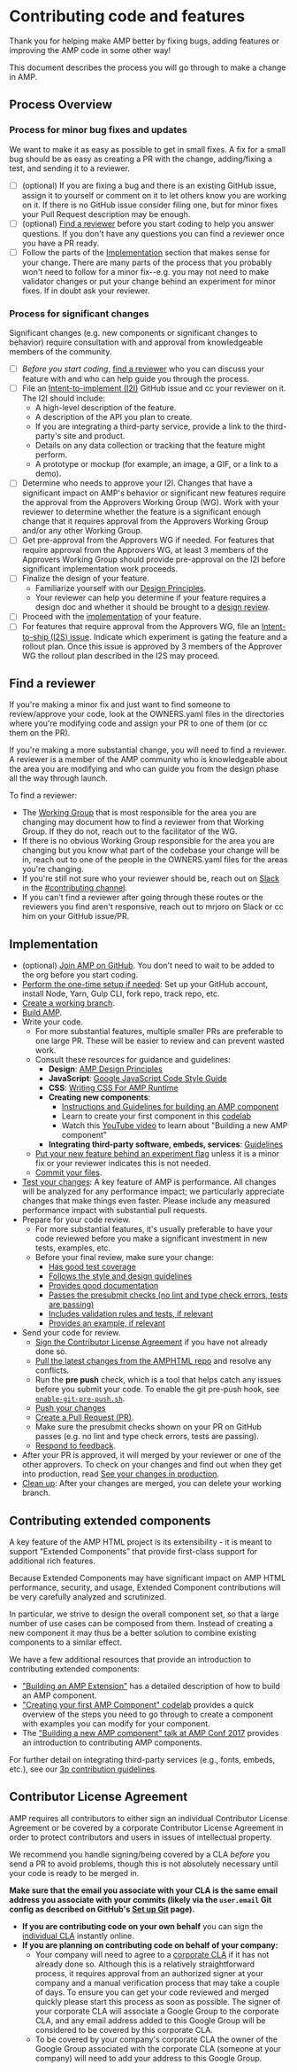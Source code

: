 # Contributing code and features

Thank you for helping make AMP better by fixing bugs, adding features or improving the AMP code in some other way!

This document describes the process you will go through to make a change in AMP.

## Process Overview

### Process for minor bug fixes and updates

We want to make it as easy as possible to get in small fixes.  A fix for a small bug should be as easy as creating a PR with the change, adding/fixing a test, and sending it to a reviewer.

- [ ] (optional) If you are fixing a bug and there is an existing GitHub issue, assign it to yourself or comment on it to let others know you are working on it.  If there is no GitHub issue consider filing one, but for minor fixes your Pull Request description may be enough.
- [ ] (optional) [Find a reviewer](#find-a-reviewer) before you start coding to help you answer questions.  If you don't have any questions you can find a reviewer once you have a PR ready.
- [ ] Follow the parts of the [Implementation](#implementation) section that makes sense for your change.  There are many parts of the process that you probably won't need to follow for a minor fix--e.g. you may not need to make validator changes or put your change behind an experiment for minor fixes.  If in doubt ask your reviewer.

### Process for significant changes

Significant changes (e.g. new components or significant changes to behavior) require consultation with and approval from knowledgeable members of the community.

- [ ] *Before you start coding*, [find a reviewer](#find-a-reviewer) who you can discuss your feature with and who can help guide you through the process.
- [ ] File an [Intent-to-implement (I2I)](TODO) GitHub issue and cc your reviewer on it.  The I2I should include:
  -  A high-level description of the feature.
  -  A description of the API you plan to create.
  -  If you are integrating a third-party service, provide a link to the third-party's site and product.
  -  Details on any data collection or tracking that the feature might perform.
  -  A prototype or mockup (for example, an image, a GIF, or a link to a demo).
- [ ] Determine who needs to approve your I2I.  Changes that have a significant impact on AMP's behavior or significant new features require the approval from the Approvers Working Group (WG).  Work with your reviewer to determine whether the feature is a significant enough change that it requires approval from the Approvers Working Group and/or any other Working Group.
- [ ] Get pre-approval from the Approvers WG if needed.  For features that require approval from the Approvers WG, at least 3 members of the Approvers Working Group should provide pre-approval on the I2I before significant implementation work proceeds.
- [ ] Finalize the design of your feature.
  - Familiarize yourself with our [Design Principles](DESIGN_PRINCIPLES.md).
  - Your reviewer can help you determine if your feature requires a design doc and whether it should be brought to a [design review](./design-reviews.md).
- [ ] Proceed with the [implementation](#implementation) of your feature.
- [ ] For features that require approval from the Approvers WG, file an [Intent-to-ship (I2S) issue](TODO).  Indicate which experiment is gating the feature and a rollout plan.  Once this issue is approved by 3 members of the Approver WG the rollout plan described in the I2S may proceed.

## Find a reviewer

If you're making a minor fix and just want to find someone to review/approve your code, look at the OWNERS.yaml files in the directories where you're modifying code and assign your PR to one of them (or cc them on the PR).

If you're making a more substantial change, you will need to find a reviewer.  A reviewer is a member of the AMP community who is knowledgeable about the area you are modifying and who can guide you from the design phase all the way through launch.

To find a reviewer:
- The [Working Group](https://github.com/ampproject/meta/blob/master/working-groups/README.md) that is most responsible for the area you are changing may document how to find a reviewer from that Working Group.  If they do not, reach out to the facilitator of the WG.
- If there is no obvious Working Group responsible for the area you are changing but you know what part of the codebase your change will be in, reach out to one of the people in the OWNERS.yaml files for the areas you're changing.
- If you're still not sure who your reviewer should be, reach out on [Slack](https://bit.ly/amp-slack-signup) in the [#contributing channel](https://amphtml.slack.com/messages/C9HRJ1GPN/).
- If you can't find a reviewer after going through these routes or the reviewers you find aren't responsive, reach out to mrjoro on Slack or cc him on your GitHub issue/PR.

## Implementation

- (optional) [Join AMP on GitHub](https://goo.gl/forms/T65peVtfQfEoDWeD3).  You don't need to wait to be added to the org before you start coding.
- [Perform the one-time setup if needed](./getting-started-quick.md#one-time-setup): Set up your GitHub account, install Node, Yarn, Gulp CLI, fork repo, track repo, etc.
- [Create a working branch](./getting-started-e2e.md#create-a-git-branch).
- [Build AMP](./getting-started-e2e.md#building-amp-and-starting-a-local-server).
- Write your code.
   - For more substantial features, multiple smaller PRs are preferable to one large PR.  These will be easier to review and can prevent wasted work.
   - Consult these resources for guidance and guidelines:
     - **Design**: [AMP Design Principles](./DESIGN_PRINCIPLES.md)
     - **JavaScript**: [Google JavaScript Code Style Guide](https://google.github.io/styleguide/jsguide.html)
     - **CSS**: [Writing CSS For AMP Runtime](./writing-css.md)
     - **Creating new components**:
       - [Instructions and Guidelines for building an AMP component](./building-an-amp-extension.md)
       - Learn to create your first component in this [codelab](https://codelabs.developers.google.com/codelabs/creating-your-first-amp-component/#0)
       - Watch this [YouTube video](https://youtu.be/FJEhQFNKeaQ?list=PLXTOW_XMsIDTDXYO-NAi2OpEH0zyguvqX) to learn about "Building a new AMP component"
     - **Integrating third-party software, embeds, services**: [Guidelines](../3p/README.md)
  - [Put your new feature behind an experiment flag](./building-an-amp-extension.md#experiments) unless it is a minor fix or your reviewer indicates this is not needed.
  - [Commit your files](./getting-started-e2e.md#edit-files-and-commit-them).
- [Test your changes](./getting-started-e2e.md#testing-your-changes): A key feature of AMP is performance.  All changes will be analyzed for any performance impact; we particularly appreciate changes that make things even faster.  Please include any measured performance impact with substantial pull requests.
- Prepare for your code review.
   - For more substantial features, it's usually preferable to have your code reviewed before you make a significant investment in new tests, examples, etc.
   - Before your final review, make sure your change:
     - [Has good test coverage](./TESTING.md)
     - [Follows the style and design guidelines](./DEVELOPING.md#guidelines--style)
     - [Provides good documentation](./building-an-amp-extension.md#documenting-your-element)
     - [Passes the presubmit checks (no lint and type check errors, tests are passing)](./build-system/enable-git-pre-push.sh#L17-L20)
     - [Includes validation rules and tests, if relevant](./building-an-amp-extension.md#allowing-proper-validations)
     - [Provides an example, if relevant](./building-an-amp-extension.md#example-of-using-your-extension)
- Send your code for review.
  - [Sign the Contributor License Agreement](#contributor-license-agreement) if you have not already done so.
  - [Pull the latest changes from the AMPHTML repo](./getting-started-e2e.md#pull-the-latest-changes-from-the-amphtml-repository) and resolve any conflicts.
  - Run the **pre push** check, which is a tool that helps catch any issues before you submit your code. To enable the git pre-push hook, see [`enable-git-pre-push.sh`](../build-system/enable-git-pre-push.sh#L17-L20).
  - [Push your changes](./getting-started-e2e.md#push-your-changes-to-your-github-fork)
  - [Create a Pull Request (PR)](./getting-started-e2e.md#send-a-pull-request-ie-request-a-code-review).
  - Make sure the presubmit checks shown on your PR on GitHub passes (e.g. no lint and type check errors, tests are passing).
  - [Respond to feedback](./getting-started-e2e.md#respond-to-pull-request-comments).
- After your PR is approved, it will merged by your reviewer or one of the other approvers. To check on your changes and find out when they get into production, read [See your changes in production](./getting-started-quick.md#see-your-changes-in-production).
- [Clean up](./getting-started-quick.md#delete-your-branch-after-your-changes-are-merged-optional): After your changes are merged, you can delete your working branch.

## Contributing extended components

A key feature of the AMP HTML project is its extensibility - it is meant to support “Extended Components” that provide first-class support for additional rich features.

Because Extended Components may have significant impact on AMP HTML performance, security, and usage, Extended Component contributions will be very carefully analyzed and scrutinized.

In particular, we strive to design the overall component set, so that a large number of use cases can be composed from them. Instead of creating a new component it may thus be a better solution to combine existing components to a similar effect.

We have a few additional resources that provide an introduction to contributing extended components:
* ["Building an AMP Extension"](./building-an-amp-extension.md) has a detailed description of how to build an AMP component.
* ["Creating your first AMP Component" codelab](https://codelabs.developers.google.com/codelabs/creating-your-first-amp-component/#0) provides a quick overview of the steps you need to go through to create a component with examples you can modify for your component.
* The ["Building a new AMP component" talk at AMP Conf 2017](https://youtu.be/FJEhQFNKeaQ?list=PLXTOW_XMsIDTDXYO-NAi2OpEH0zyguvqX) provides an introduction to contributing AMP components.

For further detail on integrating third-party services (e.g., fonts, embeds, etc.), see our [3p contribution guidelines](https://github.com/ampproject/amphtml/tree/master/3p).

## Contributor License Agreement

AMP requires all contributors to either sign an individual Contributor License Agreement or be covered by a corporate Contributor License Agreement in order to protect contributors and users in issues of intellectual property.

We recommend you handle signing/being covered by a CLA *before* you send a PR to avoid problems, though this is not absolutely necessary until your code is ready to be merged in.

**Make sure that the email you associate with your CLA is the same email address you associate with your commits (likely via the `user.email` Git config as described on GitHub's [Set up Git](https://help.github.com/articles/set-up-git/) page).**

* **If you are contributing code on your own behalf** you can sign the [individual CLA](https://developers.google.com/open-source/cla/individual) instantly online.
* **If you are planning on contributing code on behalf of your company:**
  * Your company will need to agree to a [corporate CLA](https://developers.google.com/open-source/cla/corporate) if it has not already done so.  Although this is a relatively straightforward process, it requires approval from an authorized signer at your company and a manual verification process that may take a couple of days.  To ensure you can get your code reviewed and merged quickly please start this process as soon as possible.  The signer of your corporate CLA will associate a Google Group to the corporate CLA, and any email address added to this Google Group will be considered to be covered by this corporate CLA.
  * To be covered by your company's corporate CLA the owner of the Google Group associated with the corporate CLA (someone at your company) will need to add your address to this Google Group.
